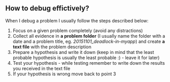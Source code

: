 
How to debug effictively?
-------------------------

When I debug a problem I usually follow the steps described below:

1. Focus on a given problem completely (avoid any distractions) 
2. Collect all evidence in **a problem folder** (I usually name the folder with a date and a problem title, eg. *20151101_deadlock-in-myapp*) and create **a text file** with the problem description
3. Prepare a hypothesis and write it down (keep in mind that the least probable hypothesis is usually the least probable :) - leave it for later)
4. Test your hypothesis - while testing remember to write down the results you received in the text file
5. If your hypothesis is wrong move back to point 3
